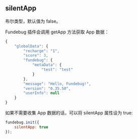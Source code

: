## silentApp

布尔类型，默认值为 false。

Fundebug 插件会调用 getApp 方法获取 App 数据：

```javascript
{
    "globalData": {
        "recharge": "1",
        "score": 3,
        "fundebug": {
            "metaData": {
                "test": "test"
            }
        },
        "message": "Hello, Fundebug!",
        "version": "0.35.50",
        "userInfo": null
    }
}
```

如果不需要收集 App 数据的话，可以将 silentApp 属性设为 true:

```js
fundebug.init({
    silentApp: true
});
```
